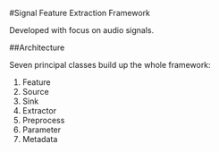 #Signal Feature Extraction Framework

Developed with focus on audio signals.

##Architecture

Seven principal classes build up the whole framework:

1. Feature
2. Source
3. Sink
4. Extractor
5. Preprocess
6. Parameter
7. Metadata
